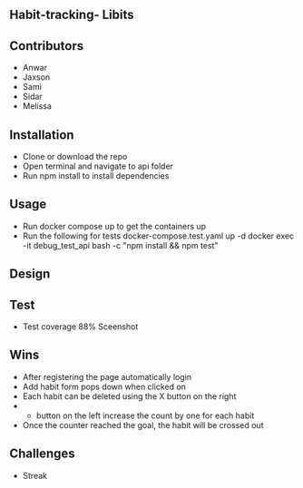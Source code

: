 ## Habit-tracking- Libits

## Contributors 
- Anwar
- Jaxson
- Sami
- Sidar
- Melissa

## Installation
- Clone or download the repo
- Open terminal and navigate to api folder
- Run npm install to install dependencies

## Usage
- Run docker compose up to get the containers up
- Run the following for tests
docker-compose.test.yaml up -d
docker exec -it debug_test_api bash -c "npm install && npm test"

## Design


## Test
- Test coverage 88%
Sceenshot

## Wins
- After registering the page automatically login 
- Add habit form pops down when clicked on 
- Each habit can be deleted using the X button on the right 
- + button on the left increase the count by one for each habit
- Once the counter reached the goal, the habit will be crossed out 

## Challenges
- Streak 
